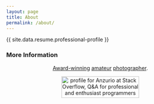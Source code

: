```yaml
---
layout: page
title: About
permalink: /about/
---
```


{{ site.data.resume.professional-profile }}

### More Information

<div style="text-align:center" markdown="1">

[Award-winning](https://www.instagram.com/p/4XllYVrGNK3zm4b53yoMxige3E5geLrjaWRyg0/) [amateur](https://www.instagram.com/p/BA7tWKNrGCSGz1lJtXw7yAJZA0NreKN1nT-LtE0/) [photographer](https://www.instagram.com/p/BA8Ym7CrGIj8ESuMZOrd4XiERDSISEakjMZIg00/).

</div>

<div style="text-align:center">

<a href="https://stackoverflow.com/users/99635/anzurio"><img src="https://stackoverflow.com/users/flair/99635.png?theme=clean" width="208" height="58" alt="profile for Anzurio at Stack Overflow, Q&amp;A for professional and enthusiast programmers" title="profile for Anzurio at Stack Overflow, Q&amp;A for professional and enthusiast programmers"></a>

</div>

